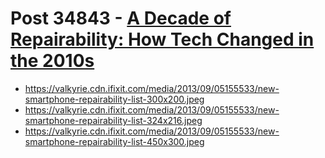# Post 34843 - [A Decade of Repairability: How Tech Changed in the 2010s](https://www.ifixit.com/News/34843/a-decade-of-repairability-how-tech-changed-in-the-2010s)

- https://valkyrie.cdn.ifixit.com/media/2013/09/05155533/new-smartphone-repairability-list-300x200.jpeg
- https://valkyrie.cdn.ifixit.com/media/2013/09/05155533/new-smartphone-repairability-list-324x216.jpeg
- https://valkyrie.cdn.ifixit.com/media/2013/09/05155533/new-smartphone-repairability-list-450x300.jpeg
